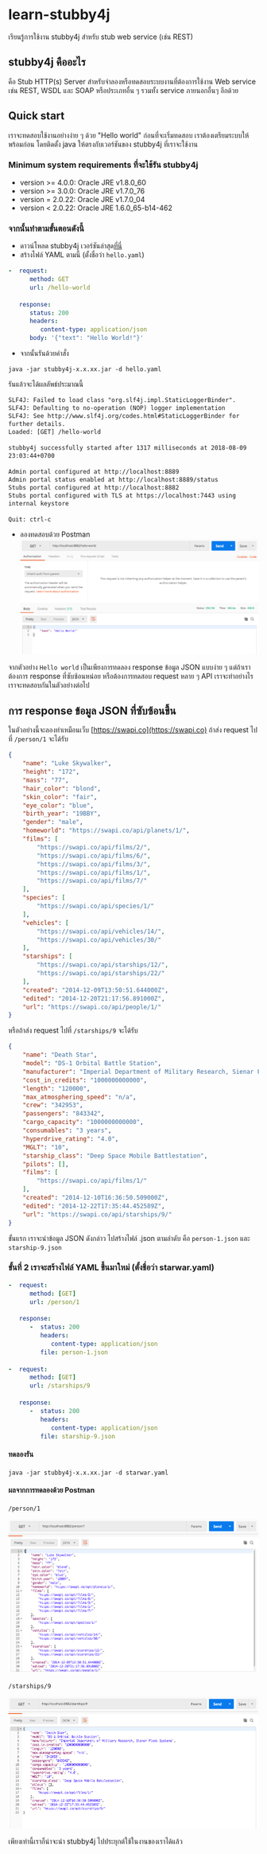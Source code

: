 # learn-stubby4j
เรียนรู้การใช้งาน stubby4j สำหรับ stub web service (เช่น REST)

## stubby4j คืออะไร
คือ Stub HTTP(s) Server สำหรับจำลองหรือทดสอบระบบงานที่ต้องการใช้งาน Web service เช่น REST, WSDL และ SOAP หรือประเภทอื่น ๆ รวมทั้ง service ภายนอกอื่นๆ อีกด้วย 

## Quick start
เราจะทดสอบใช้งานอย่างง่าย ๆ ด้วย "Hello world" 
ก่อนที่จะเริ่มทดสอบ เราต้องเตรียมระบบให้พร้อมก่อน โดยติดตั้ง java ให้ตรงกับเวอร์ชันของ stubby4j ที่เราจะใช้งาน

### Minimum system requirements ที่จะใช้รัน stubby4j
* version >= 4.0.0: Oracle JRE v1.8.0_60
* version >= 3.0.0: Oracle JRE v1.7.0_76
* version = 2.0.22: Oracle JRE v1.7.0_04
* version < 2.0.22: Oracle JRE 1.6.0_65-b14-462

### จากนั้นทำตามขั้นตอนดังนี้
* ดาวน์โหลด stubby4j เวอร์ชันล่าสุด[ที่นี่](https://search.maven.org)
* สร้างไฟล์ YAML ตามนี้ (ตั้งชื่อว่า `hello.yaml`)

```yaml
-  request:
      method: GET
      url: /hello-world
 
   response:
      status: 200
      headers:
         content-type: application/json
      body: '{"text": "Hello World!"}'
```
* จากนั้นรันด้วยคำสั่ง
```
java -jar stubby4j-x.x.xx.jar -d hello.yaml
```

รันแล้วจะได้ผลลัพธ์ประมาณนี้
```
SLF4J: Failed to load class "org.slf4j.impl.StaticLoggerBinder".
SLF4J: Defaulting to no-operation (NOP) logger implementation
SLF4J: See http://www.slf4j.org/codes.html#StaticLoggerBinder for further details.
Loaded: [GET] /hello-world

stubby4j successfully started after 1317 milliseconds at 2018-08-09 23:03:44+0700

Admin portal configured at http://localhost:8889
Admin portal status enabled at http://localhost:8889/status
Stubs portal configured at http://localhost:8882
Stubs portal configured with TLS at https://localhost:7443 using internal keystore

Quit: ctrl-c

```

* ลองทดสอบด้วย Postman
![ลองทดสอบด้วย Postman](https://raw.githubusercontent.com/golfz/learn-stubby4j/master/Screenshot-01.png)

จากตัวอย่าง `Hello world` เป็นเพียงการทดลอง response ข้อมูล JSON แบบง่าย ๆ
แต่ถ้าเราต้องการ response ที่ซับซ้อนหน่อย หรือต้องการทดสอบ request หลาย ๆ API เราจะทำอย่างไร เราจะทดสอบกันในตัวอย่างต่อไป

## การ response ข้อมูล JSON ที่ซับซ้อนขึ้น
ในตัวอย่างนี้จะลองทำเหมือนเว็บ [https://swapi.co](https://swapi.co) ถ้าส่ง request ไปที่ `/person/1` จะได้รับ
```json
{
	"name": "Luke Skywalker",
	"height": "172",
	"mass": "77",
	"hair_color": "blond",
	"skin_color": "fair",
	"eye_color": "blue",
	"birth_year": "19BBY",
	"gender": "male",
	"homeworld": "https://swapi.co/api/planets/1/",
	"films": [
		"https://swapi.co/api/films/2/",
		"https://swapi.co/api/films/6/",
		"https://swapi.co/api/films/3/",
		"https://swapi.co/api/films/1/",
		"https://swapi.co/api/films/7/"
	],
	"species": [
		"https://swapi.co/api/species/1/"
	],
	"vehicles": [
		"https://swapi.co/api/vehicles/14/",
		"https://swapi.co/api/vehicles/30/"
	],
	"starships": [
		"https://swapi.co/api/starships/12/",
		"https://swapi.co/api/starships/22/"
	],
	"created": "2014-12-09T13:50:51.644000Z",
	"edited": "2014-12-20T21:17:56.891000Z",
	"url": "https://swapi.co/api/people/1/"
}
```

หรือถ้าส่ง request ไปที่ `/starships/9` จะได้รับ
```json
{
	"name": "Death Star",
	"model": "DS-1 Orbital Battle Station",
	"manufacturer": "Imperial Department of Military Research, Sienar Fleet Systems",
	"cost_in_credits": "1000000000000",
	"length": "120000",
	"max_atmosphering_speed": "n/a",
	"crew": "342953",
	"passengers": "843342",
	"cargo_capacity": "1000000000000",
	"consumables": "3 years",
	"hyperdrive_rating": "4.0",
	"MGLT": "10",
	"starship_class": "Deep Space Mobile Battlestation",
	"pilots": [],
	"films": [
		"https://swapi.co/api/films/1/"
	],
	"created": "2014-12-10T16:36:50.509000Z",
	"edited": "2014-12-22T17:35:44.452589Z",
	"url": "https://swapi.co/api/starships/9/"
}
```


ขั้นแรก เราจะนำข้อมูล JSON ดังกล่าว ไปสร้างไฟล์ .json ตามลำดับ คือ `person-1.json` และ `starship-9.json`

### ขั้นที่ 2 เราจะสร้างไฟล์ YAML ขึ้นมาใหม่ (ตั้งชื่อว่า starwar.yaml)
```yaml
-  request:
      method: [GET]
      url: /person/1

   response:
      -  status: 200
         headers:
            content-type: application/json
         file: person-1.json

-  request:
      method: [GET]
      url: /starships/9

   response:
      -  status: 200
         headers:
            content-type: application/json
         file: starship-9.json
```

#### ทดลองรัน
```
java -jar stubby4j-x.x.xx.jar -d starwar.yaml
```

#### ผลจากการทดลองด้วย Postman
```
/person/1
```
![/person/1](https://raw.githubusercontent.com/golfz/learn-stubby4j/master/Screenshot-person-1.png)

```
/starships/9
```
![/starships/9](https://raw.githubusercontent.com/golfz/learn-stubby4j/master/Screenshot-starships-9.png)

เพียงเท่านี้เราก็น่าจะนำ stubby4j ไปประยุกต์ใช้ในงานของเราได้แล้ว
